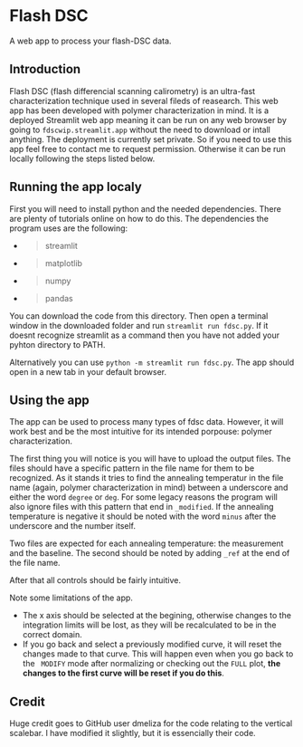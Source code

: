#  Flash DSC
A web app to process your flash-DSC data.
##  Introduction
Flash DSC (flash differencial scanning calirometry) is an ultra-fast characterization technique used in several fileds of reasearch. This web app has been developed with polymer characterization in mind.
It is a deployed Streamlit web app meaning it can be run on any web browser by going to `fdscwip.streamlit.app` without the need to download or intall anything. The deployment is currently set private. So if you need to use this app feel free to contact me to request permission. Otherwise it can be run locally following the steps listed below.
##  Running the app localy
First you will need to install python and the needed dependencies. There are plenty of tutorials online on how to do this.
The dependencies the program uses are the following:
+ >streamlit
+ >matplotlib
+ >numpy
+ >pandas

You can download the code from this directory. Then open a terminal window in the downloaded folder and run `streamlit run fdsc.py`. If it doesnt recognize streamlit as a command then you have not added your pyhton directory to PATH.

Alternatively you can use `python -m streamlit run fdsc.py`. The app should open in a new tab in your default browser.
##  Using the app
The app can be used to process many types of fdsc data. However, it will work best and be the most intuitive for its intended porpouse: polymer characterization.

The first thing you will notice is you will have to upload the output files. The files should have a specific pattern in the file name for them to be recognized.
As it stands it tries to find the annealing temperatur in the file name (again, polymer characterization in mind) between a underscore and either the word `degree` or `deg`. For some legacy reasons the program will also ignore files with this pattern that end in `_modified`. If the annealing temperature is negative it should be noted with the word `minus` after the underscore and the number itself.

Two files are expected for each annealing temperature: the measurement and the baseline. The second should be noted by adding `_ref` at the end of the file name.

After that all controls should be fairly intuitive.

Note some limitations of the app.
+ The x axis should be selected at the begining, otherwise changes to the integration limits will be lost, as they will be recalculated to be in the correct domain.
+ If you go back and select a previously modified curve, it will reset the changes made to that curve. This will happen even when you go back to the ` MODIFY` mode after normalizing or checking out the `FULL` plot, **the changes to the first curve will be reset if you do this**.

##  Credit
Huge credit goes to GitHub user dmeliza for the code relating to the vertical scalebar. I have modified it slightly, but it is essencially their code.
